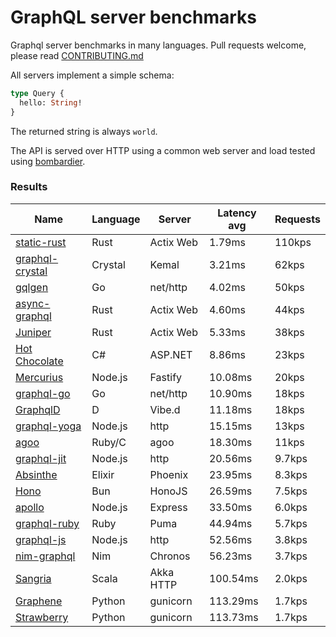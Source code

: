 <!-- README.md is generated from README.ecr, do not edit -->

# GraphQL server benchmarks

Graphql server benchmarks in many languages. Pull requests welcome, please read [CONTRIBUTING.md](CONTRIBUTING.md)

All servers implement a simple schema:

```graphql
type Query {
  hello: String!
}
```

The returned string is always `world`.

The API is served over HTTP using a common web server and load tested using [bombardier](https://github.com/codesenberg/bombardier).

### Results

| Name                          | Language      | Server          | Latency avg      | Requests      |
| ----------------------------  | ------------- | --------------- | ---------------- | ------------- |
| [static-rust](https://actix.rs/) | Rust | Actix Web | 1.79ms | 110kps |
| [graphql-crystal](https://github.com/graphql-crystal/graphql) | Crystal | Kemal | 3.21ms | 62kps |
| [gqlgen](https://github.com/99designs/gqlgen) | Go | net/http | 4.02ms | 50kps |
| [async-graphql](https://github.com/async-graphql/async-graphql) | Rust | Actix Web | 4.60ms | 44kps |
| [Juniper](https://github.com/graphql-rust/juniper) | Rust | Actix Web | 5.33ms | 38kps |
| [Hot Chocolate](https://github.com/ChilliCream/hotchocolate) | C# | ASP.NET | 8.86ms | 23kps |
| [Mercurius](https://github.com/mercurius-js/mercurius) | Node.js | Fastify | 10.08ms | 20kps |
| [graphql-go](https://github.com/graphql-go/graphql) | Go | net/http | 10.90ms | 18kps |
| [GraphqlD](https://github.com/burner/graphqld) | D | Vibe.d | 11.18ms | 18kps |
| [graphql-yoga](https://github.com/dotansimha/graphql-yoga) | Node.js | http | 15.15ms | 13kps |
| [agoo](https://github.com/ohler55/agoo) | Ruby/C | agoo | 18.30ms | 11kps |
| [graphql-jit](https://github.com/zalando-incubator/graphql-jit) | Node.js | http | 20.56ms | 9.7kps |
| [Absinthe](https://github.com/absinthe-graphql/absinthe) | Elixir | Phoenix | 23.95ms | 8.3kps |
| [Hono](https://github.com/honojs/graphql-server) | Bun | HonoJS | 26.59ms | 7.5kps |
| [apollo](https://github.com/apollographql/apollo-server) | Node.js | Express | 33.50ms | 6.0kps |
| [graphql-ruby](https://github.com/rmosolgo/graphql-ruby) | Ruby | Puma | 44.94ms | 5.7kps |
| [graphql-js](https://github.com/graphql/graphql-js) | Node.js | http | 52.56ms | 3.8kps |
| [nim-graphql](https://github.com/status-im/nim-graphql) | Nim | Chronos | 56.23ms | 3.7kps |
| [Sangria](https://github.com/sangria-graphql/sangria) | Scala | Akka HTTP | 100.54ms | 2.0kps |
| [Graphene](https://github.com/graphql-python/graphene) | Python | gunicorn | 113.29ms | 1.7kps |
| [Strawberry](https://github.com/strawberry-graphql/strawberry) | Python | gunicorn | 113.73ms | 1.7kps |
